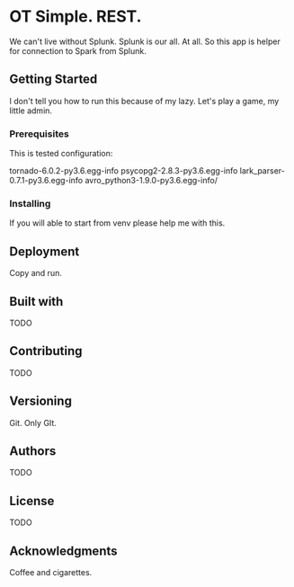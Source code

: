 # OT Simple. REST.

We can't live without Splunk. Splunk is our all. At all. So this app is helper for connection to Spark from Splunk.

## Getting Started

I don't tell you how to run this because of my lazy. Let's play a game, my little admin.

### Prerequisites

This  is tested configuration:

tornado-6.0.2-py3.6.egg-info
psycopg2-2.8.3-py3.6.egg-info
lark_parser-0.7.1-py3.6.egg-info
avro_python3-1.9.0-py3.6.egg-info/

### Installing

If you will able to start from venv please help me with this.

## Deployment

Copy and run.

## Built with

TODO

## Contributing

TODO

## Versioning

Git. Only GIt.

## Authors

TODO

## License

TODO

## Acknowledgments

Coffee and cigarettes.


